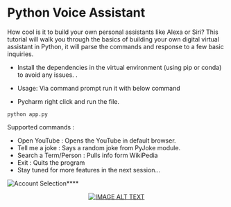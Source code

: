 # Python Voice Assistant
How cool is it to build your own personal assistants like Alexa or Siri? This tutorial will walk you through the basics of building your own digital virtual assistant in Python, it will parse the commands and response to a few basic inquiries. 

* Install the dependencies in the virtual environment (using pip or conda) to avoid any issues. .


* Usage: Via command prompt run it with below command
* Pycharm right click and run the file.

```
python app.py
````


Supported commands :
* Open YouTube : Opens the YouTube in default browser.
* Tell me a joke : Says a random joke from PyJoke module.
* Search a Term/Person : Pulls info form WikiPedia
* Exit : Quits the program
* Stay tuned for more features in the next session...


![Account Selection](https://github.com/hnawaz007/pythondataanalysis/blob/main/img.jpg)****



<div align="center">
  <a href="https://www.youtube.com/watch?v=LLZQT9-0l_8&t"><img src="pythonanalysis/img.jpg" alt="IMAGE ALT TEXT"></a>
</div>
